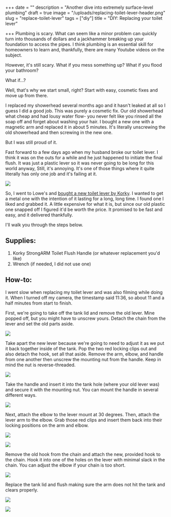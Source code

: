 +++
date = ""
description = "Another dive into extremely surface-level plumbing"
draft = true
image = "/uploads/replacing-toilet-lever-header.png"
slug = "replace-toilet-lever"
tags = ["diy"]
title = "DIY: Replacing your toilet lever"

+++
Plumbing is scary. What can seem like a minor problem can quickly turn into thousands of dollars and a jackhammer breaking up your foundation to access the pipes. I think plumbing is an essential skill for homeowners to learn and, thankfully, there are many Youtube videos on the subject.

However, it's still scary. What if you mess something up? What if you flood your bathroom?

What if...?

Well, that's why we start small, right? Start with easy, cosmetic fixes and move up from there.

I replaced my showerhead several months ago and it hasn't leaked at all so I guess I did a good job. This was purely a cosmetic fix. Our old showerhead what cheap and had lousy water flow- you never felt like you rinsed all the soap off and forget about washing your hair. I bought a new one with a magnetic arm and replaced it in about 5 minutes. It's literally unscrewing the old showerhead and then screwing in the new one.

But I was still proud of it.

Fast forward to a few days ago when my husband broke our toilet lever. I think it was on the outs for a while and he just happened to initiate the final flush. It was just a plastic lever so it was never going to be long for this world anyway, Still, it's annoying. It's one of those things where it quite literally has only one job and it's failing at it.

![](/uploads/korky-strong-arm-toilet-lever.jpg)

So, I went to Lowe's and [bought a new toilet lever by Korky](https://www.lowes.com/pd/Korky-Korky-StrongARM-Toilet-Flush-Handle-Simple-Brushed-Nickel/5001419043). I wanted to get a metal one with the intention of it lasting for a long, long time. I found one I liked and grabbed it. A little expensive for what it is, but since our old plastic one snapped off I figured it'd be worth the price. It promised to be fast and easy, and it delivered thankfully.

I'll walk you through the steps below.

## Supplies:

1. Korky StrongARM Toilet Flush Handle (or whatever replacement you'd like)
2. Wrench (if needed, I did not use one)

## How-to:

I went slow when replacing my toilet lever and was also filming while doing it. When I turned off my camera, the timestamp said 11:36, so about 11 and a half minutes from start to finish.

First, we're going to take off the tank lid and remove the old lever. Mine popped off, but you might have to unscrew yours. Detach the chain from the lever and set the old parts aside.

![](/uploads/toilet-lever-before.jpg)

Take apart the new lever because we're going to need to adjust it as we put it back together inside of the tank. Pop the two red locking clips out and also detach the hook, set all that aside. Remove the arm, elbow, and handle from one another then unscrew the mounting nut from the handle. Keep in mind the nut is reverse-threaded.

![](/uploads/toilet-lever-parts.png)

Take the handle and insert it into the tank hole (where your old lever was) and secure it with the mounting nut. You can mount the handle in several different ways.

![](/uploads/toilet-lever-secured.png)

Next, attach the elbow to the lever mount at 30 degrees. Then, attach the lever arm to the elbow. Grab those red clips and insert them back into their locking positions on the arm and elbow.

![](/uploads/toilet-lever-elbow-attached.png)

![](/uploads/toilet-lever-attached.png)

Remove the old hook from the chain and attach the new, provided hook to the chain. Hook it into one of the holes on the lever with minimal slack in the chain. You can adjust the elbow if your chain is too short.

![](/uploads/toilet-chain-attached.png)

Replace the tank lid and flush making sure the arm does not hit the tank and clears properly.

![](/uploads/toilet-lever-done-close-up.jpg)

![](/uploads/toilet-lever-done.jpg)